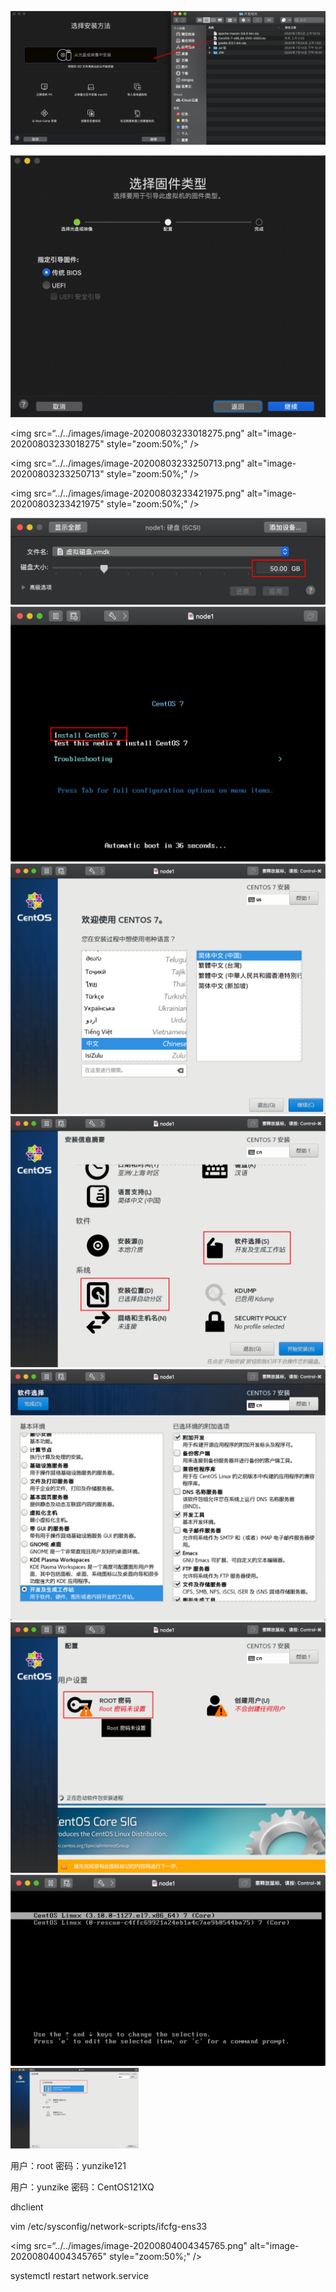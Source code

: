 ![image-20200803232052918](../../images/image-20200803232052918.png)

<img src="../../images/image-20200803232947618.png" alt="image-20200803232947618" style="zoom:50%;" />

<img src=“../../images/image-20200803233018275.png" alt="image-20200803233018275" style="zoom:50%;" />

<img src=“../../images/image-20200803233250713.png" alt="image-20200803233250713" style="zoom:50%;" />



<img src=“../../images/image-20200803233421975.png" alt="image-20200803233421975" style="zoom:50%;" />

<img src="../../images/image-20200803233545682.png" alt="image-20200803233545682" style="zoom:50%;" />

<img src="../../images/image-20200803233708580.png" alt="image-20200803233708580" style="zoom:50%;" />





<img src="../../images/image-20200803233901016.png" alt="image-20200803233901016" style="zoom:50%;" />

<img src="../../images/image-20200804000153833.png" alt="image-20200804000153833" style="zoom:50%;" />

<img src="../../images/image-20200803235951954.png" alt="image-20200803235951954" style="zoom:50%;" />

<img src="../../images/image-20200804000254168.png" alt="image-20200804000254168" style="zoom:50%;" />



<img src="../../images/image-20200804001534848.png" alt="image-20200804001534848" style="zoom:50%;" />

<img src="../../images/image-20200804001630129.png" alt="image-20200804001630129" style="zoom:20%;" />

用户：root
密码：yunzike121

用户：yunzike
密码：CentOS121XQ



dhclient

vim /etc/sysconfig/network-scripts/ifcfg-ens33

<img src=“../../images/image-20200804004345765.png" alt="image-20200804004345765" style="zoom:50%;" />

systemctl restart network.service